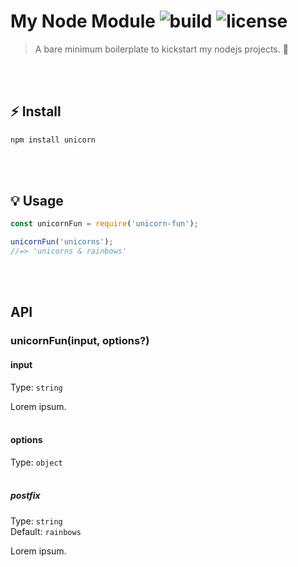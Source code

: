 # My Node Module ![build](https://travis-ci.com/RocktimSaikia/my-module-template.svg?branch=master) ![license](https://img.shields.io/github/license/rocktimsaikia/my-module-template)

> A bare minimum boilerplate to kickstart my nodejs projects. :unicorn:

<br/><br/>

## :zap:  Install
```bash
npm install unicorn
```
<br><br>

## :bulb:  Usage

```js
const unicornFun = require('unicorn-fun');

unicornFun('unicorns');
//=> 'unicorns & rainbows'
```
<br><br>

## API

### unicornFun(input, options?)

#### input

Type: `string`

Lorem ipsum.
<br><br>

#### options

Type: `object`
<br><br>

##### postfix

Type: `string`\
Default: `rainbows`

Lorem ipsum.

